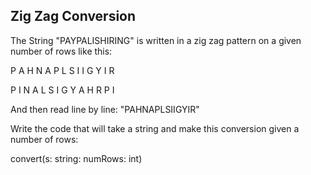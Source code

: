 ## Zig Zag Conversion

The String "PAYPALISHIRING" is written in a zig zag pattern on a given number of rows like this:

P   A   H   N
A P L S I I G
Y   I   R


P      I      N
A    L S    I G
Y  A   H  R
P      I

And then read line by line: "PAHNAPLSIIGYIR"

Write the code that will take a string and make this conversion given a number of rows:

convert(s: string: numRows: int)
